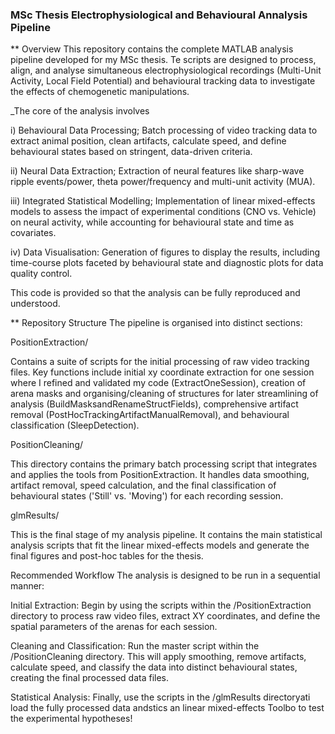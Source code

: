 ### MSc Thesis Electrophysiological and Behavioural Annalysis Pipeline 

** Overview
This repository contains the complete MATLAB analysis pipeline developed for my MSc thesis. Te scripts are designed to process, align, and analyse simultaneous electrophysiological recordings (Multi-Unit Activity, Local Field Potential) and behavioural tracking data to investigate the effects of chemogenetic manipulations.

_The core of the analysis involves

i) Behavioural Data Processing; Batch processing of video tracking data to extract animal position, clean artifacts, calculate speed, and define behavioural states based on stringent, data-driven criteria.

ii) Neural Data Extraction; Extraction of neural features like sharp-wave ripple events/power, theta power/frequency and multi-unit activity (MUA).

iii) Integrated Statistical Modelling; Implementation of linear mixed-effects models to assess the impact of experimental conditions (CNO vs. Vehicle) on neural activity, while accounting for behavioural state and time as covariates.

iv) Data Visualisation: Generation of figures to display the results, including time-course plots faceted by behavioural state and diagnostic plots for data quality control.

This code is provided so that the analysis can be fully reproduced and understood.

** Repository Structure
The pipeline is organised into distinct sections:

PositionExtraction/

Contains a suite of scripts for the initial processing of raw video tracking files. Key functions include initial xy coordinate extraction for one session where I refined and validated my code (ExtractOneSession), creation of arena masks and organising/cleaning of structures for later streamlining of analysis (BuildMasksandRenameStructFields), comprehensive artifact removal (PostHocTrackingArtifactManualRemoval), and behavioural classification (SleepDetection).

PositionCleaning/

This directory contains the primary batch processing script that integrates and applies the tools from PositionExtraction. It handles data smoothing, artifact removal, speed calculation, and the final classification of behavioural states ('Still' vs. 'Moving') for each recording session.

glmResults/

This is the final stage of my analysis pipeline. It contains the main statistical analysis scripts that fit the linear mixed-effects models and generate the final figures and post-hoc tables for the thesis.

Recommended Workflow
The analysis is designed to be run in a sequential manner:

Initial Extraction: Begin by using the scripts within the /PositionExtraction directory to process raw video files, extract XY coordinates, and define the spatial parameters of the arenas for each session.

Cleaning and Classification: Run the master script within the /PositionCleaning directory. This will apply smoothing, remove artifacts, calculate speed, and classify the data into distinct behavioural states, creating the final processed data files.

Statistical Analysis: Finally, use the scripts in the /glmResults directoryati load the fully processed data andstics an linear mixed-effects Toolbo to test the experimental hypotheses!
